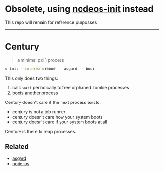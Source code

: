 # Obsolete, using [nodeos-init](https://github.com/piranna/nodeos-init) instead

This repo will remain for reference purposses

----

# Century

> a minimal pid 1 process

```bash
$ init --interval=10000 -- asgard -- boot
```

This only does two things:

1. calls `wait` periodically to free orphaned zombie processes
2. boots another process

Century doesn't care if the next process exists.

- century is not a job runner
- century doesn't care how your system boots
- century doesn't care if your system boots at all

Century is there to reap processes.

## Related

- [asgard](https://github.com/groundwater/node-asgard.git)
- [node-os](https://node-os.com/)
